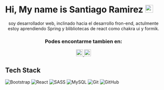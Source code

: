 
# Hi, My name is Santiago Ramirez <img src="https://media.giphy.com/media/hvRJCLFzcasrR4ia7z/giphy.gif" width="25px" height="25px">

<div align="center">
 
soy desarrollador web, inclinado hacia el desarrollo fron-end, actulmente estoy aprendiendo Spring y blibliotecas de react como chakra ui y formik.
  <h3> Podes encontarme tambien en:</h3>
<a  align="center" href="https://www.linkedin.com/in/santiago-ramirez-b736501ab/">
  <img alt="LinkedIN" width="22px" src="https://raw.githubusercontent.com/peterthehan/peterthehan/master/assets/linkedin.svg" />
</a>
<a  align="center" href="https://www.twitter.com/santy__dev">
  <img alt="LinkedIN" width="22px" src="https://raw.githubusercontent.com/peterthehan/peterthehan/master/assets/twitter.svg" />
</a>

  </div>



## Tech Stack
![Bootstrap](https://img.shields.io/badge/-boostrap-blue?logo=bootstrap&color=6384bc&logoColor=black&logoWidth=20&style=for-the-badge)
![React](https://img.shields.io/badge/-React-blue?logo=react&color=6384bc&logoWidth=20&style=for-the-badge)
![SASS](https://img.shields.io/badge/-SASS-blue?logo=sass&color=6384bc&logoWidth=20&style=for-the-badge)
![MySQL](https://img.shields.io/badge/-MySQL-blue?logo=MYSQL&color=6384bc&logoColor=black&logoWidth=20&style=for-the-badge)
![Git](https://img.shields.io/badge/-GIT-blue?logo=git&color=6384bc&logoWidth=20&style=for-the-badge)
![GitHub](https://img.shields.io/badge/-Github-blue?logo=github&color=6384bc&logoWidth=20&style=for-the-badge)



<!--* GitHub stats:  


<a align="center" href="https://github.com/anuraghazra/github-readme-stats" style= "color:black;width:1000px;background:white">
  <img  src="https://github-readme-stats.anuraghazra1.vercel.app/api?username=santy-ramirez&show_icons=true&line_height=27&include_all_commits=true" alt="My github stats" />
</a>  -->

 
